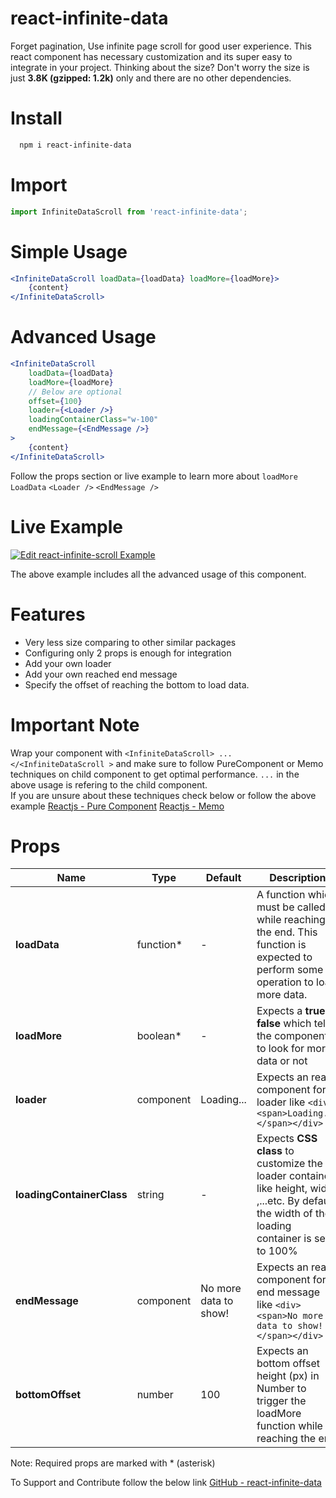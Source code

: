 # react-infinite-data
Forget pagination, Use infinite page scroll for good user experience. This react component has necessary customization and its super easy to integrate in your project. Thinking about the size? Don't worry the size is just **3.8K (gzipped: 1.2k)** only and there are no other dependencies.

# Install
```bash
  npm i react-infinite-data
```

# Import
```jsx
import InfiniteDataScroll from 'react-infinite-data';
```
# Simple Usage
```jsx
<InfiniteDataScroll loadData={loadData} loadMore={loadMore}>
    {content}
</InfiniteDataScroll>
```

# Advanced Usage
```jsx
<InfiniteDataScroll 
    loadData={loadData}
    loadMore={loadMore}
    // Below are optional
    offset={100}  
    loader={<Loader />} 
    loadingContainerClass="w-100"
    endMessage={<EndMessage />}
>
    {content}
</InfiniteDataScroll>
```
Follow the props section or  live example to learn more about `loadMore` `LoadData` `<Loader />` `<EndMessage />`
# Live Example
[![Edit react-infinite-scroll Example](https://codesandbox.io/static/img/play-codesandbox.svg)](https://codesandbox.io/s/react-infinite-scroll-example-likhl?fontsize=14&hidenavigation=1&theme=dark)

The above example includes all the advanced usage of this component.

# Features
- Very less size comparing to other similar packages
- Configuring only 2 props is enough for integration
- Add your own loader
- Add your own reached end message
- Specify the offset of reaching the bottom to load data.

# Important Note
Wrap your component with `<InfiniteDataScroll> ... </<InfiniteDataScroll >` and make sure to follow PureComponent or Memo techniques on child component to get optimal performance.
`...` in the above usage is refering to the child component. <br>
If you are unsure about these techniques check below or follow the above example
[Reactjs - Pure Component](https://reactjs.org/docs/react-api.html#reactpurecomponent "Reactjs - Pure Component")
[Reactjs - Memo](https://reactjs.org/docs/react-api.html#reactmemo "Reactjs - Memo")

# Props
Name | Type | Default | Description
-----|------|--------------|-----------
**loadData** | function* | - | A function which must be called while reaching the end. This function is expected to perform some operation to load more data.
**loadMore** | boolean* | - | Expects a **true** or **false** which tells the component to look for more data or not
**loader** | component | Loading... | Expects an react component for loader like `<div><span>Loading...</span></div>`
**loadingContainerClass** | string | -  | Expects **CSS class** to customize the loader container like height, width ,...etc. By default the width of the loading container is set to 100%
**endMessage** | component | No more data to show! | Expects an react component for end message like `<div><span>No more data to show!</span></div>`
**bottomOffset** | number | 100 | Expects an bottom offset height (px) in Number to trigger the loadMore function while reaching the end

Note: Required props are marked with * (asterisk)

To Support and Contribute follow the below link
[GitHub - react-infinite-data](https://github.com/AmreshVs/react-infinite-data "react-infinite-data")